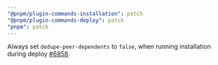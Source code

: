 ```yaml
---
"@pnpm/plugin-commands-installation": patch
"@pnpm/plugin-commands-deploy": patch
"pnpm": patch
---
```


Always set `dedupe-peer-dependents` to `false`, when running installation during deploy [#6858](https://github.com/pnpm/pnpm/issues/6858).
